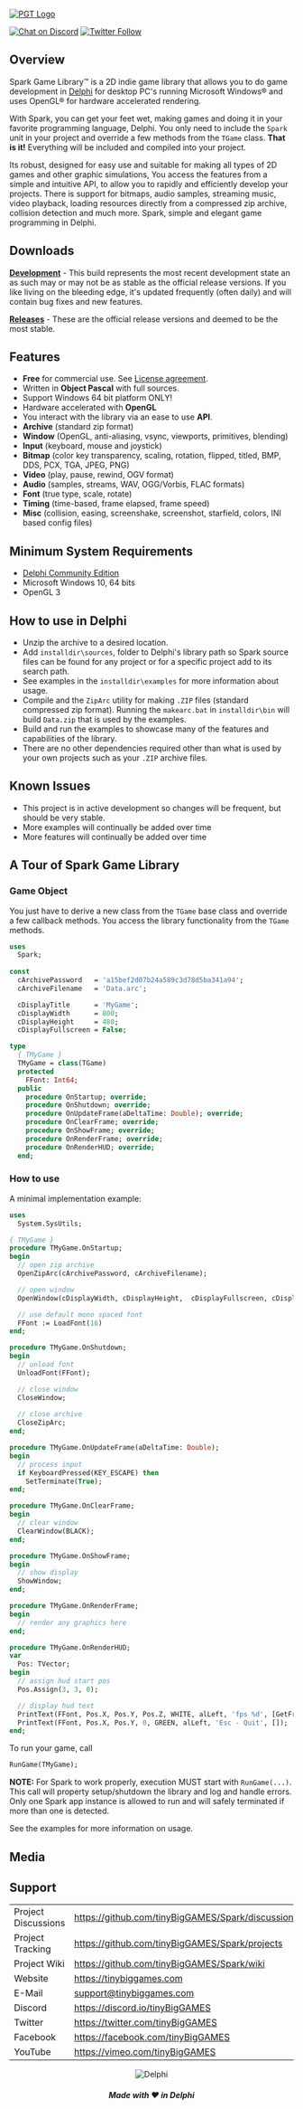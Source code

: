 <a href="https://tinybiggames.com" target="_blank">![PGT Logo](media/logo.png)</a>

[![Chat on Discord](https://img.shields.io/discord/754884471324672040.svg?logo=discord)](https://discord.gg/tPWjMwK) [![Twitter Follow](https://img.shields.io/twitter/follow/tinyBigGAMES?style=social)](https://twitter.com/tinyBigGAMES)

## Overview
Spark Game Library&trade; is a 2D indie game library that allows you to do game development in <a href="https://www.embarcadero.com/products/delphi" target="_blank">Delphi</a> for desktop PC's running Microsoft Windows® and uses OpenGL® for hardware accelerated rendering.

With Spark, you can get your feet wet, making games and doing it in your favorite programming language, Delphi. You only need to include the `Spark` unit in your project and override a few methods from the `TGame` class. **That is it!** Everything will be included and compiled into your project.

Its robust, designed for easy use and suitable for making all types of 2D games and other graphic simulations, You access the features from a simple and intuitive API, to allow you to rapidly and efficiently develop your projects. There is support for bitmaps, audio samples, streaming music, video playback, loading resources directly from a compressed zip archive, collision detection and much more. Spark, simple and elegant game programming in Delphi. 

## Downloads
<a href="https://github.com/tinyBigGAMES/Spark/archive/refs/heads/main.zip" target="_blank">**Development**</a> - This build represents the most recent development state an as such may or may not be as stable as the official release versions. If you like living on the bleeding edge, it's updated frequently (often daily) and will contain bug fixes and new features.

<a href="https://github.com/tinyBigGAMES/Spark/releases" target="_blank">**Releases**</a> - These are the official release versions and deemed to be the most stable.

## Features
- **Free** for commercial use. See <a href="https://github.com/tinyBigGAMES/Spark/blob/main/LICENSE" target="_blank">License agreement</a>.
- Written in **Object Pascal** with full sources.
- Support Windows 64 bit platform ONLY!
- Hardware accelerated with **OpenGL**
- You interact with the library via an ease to use **API**.
- **Archive** (standard zip format)
- **Window** (OpenGL, anti-aliasing, vsync, viewports, primitives, blending)
- **Input** (keyboard, mouse and joystick)
- **Bitmap** (color key transparency, scaling, rotation, flipped, titled,  BMP, DDS, PCX, TGA, JPEG, PNG)
- **Video** (play, pause, rewind, OGV format)
- **Audio** (samples, streams, WAV, OGG/Vorbis, FLAC formats)
- **Font** (true type, scale, rotate)
- **Timing** (time-based, frame elapsed, frame speed)
- **Misc** (collision, easing, screenshake, screenshot, starfield, colors, INI based config files)

## Minimum System Requirements
- <a href="https://www.embarcadero.com/products/delphi/starter" target="_blank">Delphi Community Edition</a>
- Microsoft Windows 10, 64 bits
- OpenGL 3

## How to use in Delphi
- Unzip the archive to a desired location.
- Add `installdir\sources`, folder to Delphi's library path so Spark source files can be found for any project or for a specific project add to its search path.
- See examples in the `installdir\examples` for more information about usage.
- Compile and the `ZipArc` utility for making `.ZIP` files (standard compressed zip format). Running the `makearc.bat` in `installdir\bin` will build `Data.zip` that is used by the examples.
- Build and run the examples to showcase many of the features and capabilities of the library.
- There are no other dependencies required other than what is used by your own projects such as your `.ZIP` archive files.

## Known Issues
- This project is in active development so changes will be frequent, but should be very stable. 
- More examples will continually be added over time
- More features will continually be added over time

## A Tour of Spark Game Library
### Game Object
You just have to derive a new class from the `TGame` base class and override a few callback methods. You access the library functionality from the `TGame` methods.
```pascal
uses
  Spark;
  
const
  cArchivePassword   = 'a15bef2d07b24a589c3d78d5ba341a94';
  cArchiveFilename   = 'Data.arc';

  cDisplayTitle      = 'MyGame';
  cDisplayWidth      = 800;
  cDisplayHeight     = 480;
  cDisplayFullscreen = False;

type
  { TMyGame }
  TMyGame = class(TGame)
  protected
    FFont: Int64;
  public
    procedure OnStartup; override;
    procedure OnShutdown; override;
    procedure OnUpdateFrame(aDeltaTime: Double); override;
    procedure OnClearFrame; override;
    procedure OnShowFrame; override;
    procedure OnRenderFrame; override;
    procedure OnRenderHUD; override;
  end;
```
### How to use
A minimal implementation example:
```pascal
uses
  System.SysUtils;

{ TMyGame }
procedure TMyGame.OnStartup;
begin
  // open zip archive
  OpenZipArc(cArchivePassword, cArchiveFilename);  

  // open window
  OpenWindow(cDisplayWidth, cDisplayHeight,  cDisplayFullscreen, cDisplayTitle);

  // use default mono spaced font
  FFont := LoadFont(16)
end;

procedure TMyGame.OnShutdown;
begin
  // unload font
  UnloadFont(FFont);

  // close window
  CloseWindow;
  
  // close archive
  CloseZipArc;  
end;

procedure TMyGame.OnUpdateFrame(aDeltaTime: Double);
begin
  // process input
  if KeyboardPressed(KEY_ESCAPE) then
    SetTerminate(True);
end;

procedure TMyGame.OnClearFrame;
begin
  // clear window
  ClearWindow(BLACK);
end;

procedure TMyGame.OnShowFrame;
begin
  // show display
  ShowWindow;
end;

procedure TMyGame.OnRenderFrame;
begin
  // render any graphics here
end;

procedure TMyGame.OnRenderHUD;
var
  Pos: TVector;
begin
  // assign hud start pos
  Pos.Assign(3, 3, 0);

  // display hud text
  PrintText(FFont, Pos.X, Pos.Y, Pos.Z, WHITE, alLeft, 'fps %d', [GetFrameRate]);
  PrintText(FFont, Pos.X, Pos.Y, 0, GREEN, alLeft, 'Esc - Quit', []);
end;
```
To run your game, call
```pascal
RunGame(TMyGame);
```
**NOTE:** For Spark to work properly, execution MUST start with `RunGame(...)`. This call will property setup/shutdown the library and log and handle errors. Only one Spark app instance is allowed to run and will safely terminated if more than one is detected.

See the examples for more information on usage.

## Media


## Support
<table>
<tbody>
	<tr>
		<td>Project Discussions</td>
		<td><a href="https://github.com/tinyBigGAMES/Spark/discussions">https://github.com/tinyBigGAMES/Spark/discussions</a></td>
	</tr>
	<tr>
		<td>Project Tracking</td>
		<td><a href="https://github.com/tinyBigGAMES/Spark/projects">https://github.com/tinyBigGAMES/Spark/projects</a></td>
	</tr>
	<tr>
		<td>Project Wiki</td>
		<td><a href="https://github.com/tinyBigGAMES/Spark/wiki">https://github.com/tinyBigGAMES/Spark/wiki</a></td>
	</tr>		
	<tr>
		<td>Website</td>
		<td><a href="https://tinybiggames.com">https://tinybiggames.com</a></td>
	</tr>
	<tr>
		<td>E-Mail</td>
		<td><a href="mailto:support@tinybiggames.com">support@tinybiggames.com</a></td>
	</tr>
	<tr>
		<td>Discord</td>
		<td><a href="https://discord.gg/tPWjMwK">https://discord.io/tinyBigGAMES</a></td>
	</tr>
	<tr>
		<td>Twitter</td>
		<td><a href="https://twitter.com/tinyBigGAMES">https://twitter.com/tinyBigGAMES</a></td>
	</tr>
	<tr>
		<td>Facebook</td>
		<td><a href="https://facebook.com/tinyBigGAMES">https://facebook.com/tinyBigGAMES</a></td>
	</tr>
	<tr>
		<td>YouTube</td>
		<td><a href="https://youtube.com/tinyBigGAMES">https://vimeo.com/tinyBigGAMES</a></td>
	</tr>
</tbody>
</table>

<p align="center">
<img src="media/delphi.png" alt="Delphi">
</p>
<h5 align="center">

Made with :heart: in Delphi
</h5>


